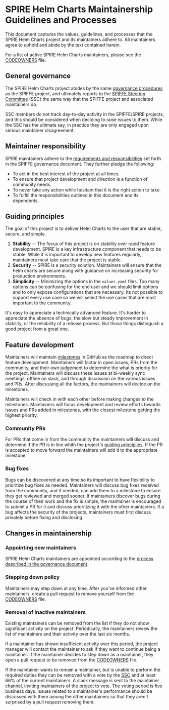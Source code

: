 # SPIRE Helm Charts Maintainership Guidelines and Processes

This document captures the values, guidelines, and processes that the SPIRE Helm Charts project and its maintainers adhere to. All maintainers agree to uphold and abide by the text contained herein.

For a list of active SPIRE Helm Charts maintainers, please see the [CODEOWNERS](CODEOWNERS) file.

## General governance

The SPIRE Helm Charts project abides by the same [governance procedures][1] as the SPIFFE project, and ultimately reports to the [SPIFFE Steering Committee][3] (SSC) the same way that the SPIFFE project and associated maintainers do.

SSC members do not track day-to-day activity in the SPIFFE/SPIRE projects, and this should be considered when deciding to raise issues to them. While the SSC has the ultimate say, in practice they are only engaged upon serious maintainer disagreement.

## Maintainer responsibility

SPIRE maintainers adhere to the [requirements and responsibilities][2] set forth in the SPIFFE governance document. They further pledge the following:

* To act in the best interest of the project at all times.
* To ensure that project development and direction is a function of community needs.
* To never take any action while hesitant that it is the right action to take.
* To fulfill the responsibilities outlined in this document and its dependents.

## Guiding principles

The goal of this project is to deliver Helm Charts to the user that are stable, secure, and simple.

1. **Stability** -- The focus of this project is on stability over rapid feature development. SPIRE is a key infrastructure component that needs to be stable. While it is important to develop new features regularly, maintainers must take care that the project is stable.
1. **Security** -- SPIRE is a security solution. Maintainers will ensure that the helm charts are secure along with guidance on increasing security for production environments.
1. **Simplicity** -- Minimizing the options in the `values.yaml` files. Too many options can be confusing for the end user and we should limit options and to only expose configurations that are necessary. Its not possible to support every use case so we will select the use cases that are most important to the community.

It's easy to appreciate a technically advanced feature. It's harder to appreciate the absence of bugs, the slow but steady improvement in stability, or the reliability of a release process. But those things distinguish a good project from a great one.

## Feature development

Maintainers will maintain [milestones](https://github.com/spiffe/helm-charts/milestones) in GitHub as the roadmap to direct feature development. Maintainers will factor in open issues, PRs from the community, and their own judgement to determine the what is priority for the project. Maintainers will discuss these issues at bi-weekly sync meetings, offline on slack, and through discussion on the various issues and PRs. After discussing all the factors, the maintainers will decide on the milestones.

Maintainers will check in with each other before making changes to the milestones. Maintainers will focus development and review efforts towards issues and PRs added in milestones, with the closest milestone getting the highest priority.

### Community PRs

For PRs that come in from the community the maintainers will discuss and determine if the PR is in line whith the project's [guiding principlies](#guiding-principles). If the PR is accepted to move forward the maintainers will add it to the appropriate milestone.

### Bug fixes

Bugs can be discovered at any time so its important to have flexibility to prioritize bug fixes as needed. Maintainers will discuss bug fixes received from the community, and if needed, can add them to a milestone to ensure they get reviewed and merged sooner. If maintainers discover bugs during the course of their work and the fix is simple, the maintainer is encouraged to submit a PR for it and discuss prioritizing it with the other maintainers. If a bug affects the security of the projects, maintainers must first discuss privately before fixing and disclosing.

## Changes in maintainership

### Appointing new maintainers

SPIRE Helm Charts maintainers are appointed according to the [process described in the governance document][2].

### Stepping down policy

Maintainers may step down at any time. After you've informed other maintainers, create a pull request to remove yourself from the [CODEOWNERS](CODEOWNERS) file.

### Removal of inactive maintainers

Existing maintainers can be removed from the list if they do not show significant activity on the project. Periodically, the maintainers review the list of maintainers and their activity over the last six months.

If a maintainer has shown insufficient activity over this period, the project manager will contact the maintainer to ask if they want to continue being a maintainer. If the maintainer decides to step down as a maintainer, they open a pull request to be removed from the [CODEOWNERS](CODEOWNERS) file.

If the maintainer wants to remain a maintainer, but is unable to perform the required duties they can be removed with a vote by the [SSC][3] and at least 66% of the current maintainers. A slack message is sent to the maintainer channel, inviting maintainers of the project to vote. The voting period is five business days. Issues related to a maintainer's performance should be discussed with them among the other maintainers so that they aren't surprised by a pull request removing them.

[1]: https://github.com/spiffe/spiffe/blob/main/GOVERNANCE.md
[2]: https://github.com/spiffe/spiffe/blob/main/GOVERNANCE.md#maintainers
[3]: https://github.com/spiffe/spiffe/blob/main/GOVERNANCE.md#the-spiffe-steering-committee-ssc
